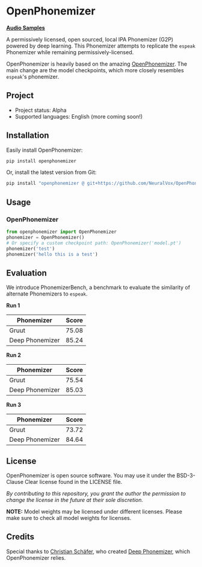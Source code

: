 # OpenPhonemizer

**[Audio Samples](https://neuralvox.github.io/OpenPhonemizer/)**

A permissively licensed, open sourced, local IPA Phonemizer (G2P) powered by deep learning. This Phonemizer attempts to replicate the `espeak` Phonemizer while remaining permissively-licensed.

OpenPhonemizer is heavily based on the amazing [OpenPhonemizer](https://github.com/as-ideas/DeepPhonemizer). The main change are the model checkpoints, which more closely resembles `espeak`'s phonemizer.

## Project

* Project status: Alpha
* Supported languages: English (more coming soon!)

## Installation

Easily install OpenPhonemizer:

```bash
pip install openphonemizer
```

Or, install the latest version from Git:

```bash
pip install "openphonemizer @ git+https://github.com/NeuralVox/OpenPhonemizer"
```

## Usage

### OpenPhonemizer

```python
from openphonemizer import OpenPhonemizer
phonemizer = OpenPhonemizer()
# Or specify a custom checkpoint path: OpenPhonemizer('model.pt')
phonemizer('test')
phonemizer('hello this is a test')
```

## Evaluation

We introduce PhonemizerBench, a benchmark to evaluate the similarity of alternate Phonemizers to `espeak`.

**Run 1**

| Phonemizer | Score |
| --- | --- |
| Gruut | 75.08 |
| Deep Phonemizer | 85.24 |

**Run 2**

| Phonemizer | Score |
| --- | --- |
| Gruut | 75.54 |
| Deep Phonemizer | 85.03 |

**Run 3**

| Phonemizer | Score |
| --- | --- |
| Gruut | 73.72 |
| Deep Phonemizer | 84.64 |

## License

OpenPhonemizer is open source software. You may use it under the BSD-3-Clause Clear license found in the LICENSE file.

*By contributing to this repository, you grant the author the permission to change the license in the future at their sole discretion.*

**NOTE:** Model weights may be licensed under different licenses. Please make sure to check all model weights for licenses.

## Credits

Special thanks to [Christian Schäfer](https://github.com/cschaefer26), who created [Deep Phonemizer](https://github.com/as-ideas/DeepPhonemizer),  which OpenPhonemizer relies.
